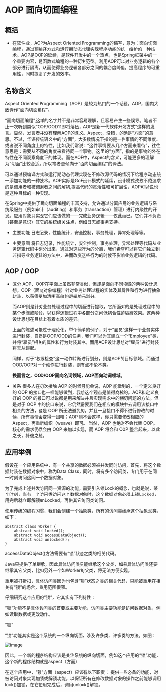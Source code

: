 # AOP 面向切面编程

## 概括
- 在软件业，AOP为Aspect Oriented Programming的缩写，意为：面向切面编程，通过预编译方式和运行期动态代理实现程序功能的统一维护的一种技术。AOP是OOP的延续，是软件开发中的一个热点，也是Spring框架中的一个重要内容，是函数式编程的一种衍生范型。利用AOP可以对业务逻辑的各个部分进行隔离，从而使得业务逻辑各部分之间的耦合度降低，提高程序的可重用性，同时提高了开发的效率。

## 名称含义

  Aspect Oriented Programming（AOP）是较为热门的一个话题。AOP，国内大致译作“面向切面编程”。

  “面向切面编程”,这样的名字并不是非常容易理解，且容易产生一些误导。笔者不止一次听到类似“OOP/OOD11即将落伍，AOP是新一代软件开发方式”这样的发言。显然，发言者并没有理解AOP的含义。Aspect，没错，的确是“方面”的意思。不过，华语传统语义中的“方面”，大多数情况下指的是一件事情的不同维度、或者说不同角度上的特性，比如我们常说：“这件事情要从几个方面来看待”，往往意思是：需要从不同的角度来看待同一个事物。这里的“方面”，指的是事物的外在特性在不同观察角度下的体现。而在AOP中，Aspect的含义，可能更多的理解为“切面”比较合适。所以笔者更倾向于“面向切面编程”的译法。

  可以通过预编译方式和运行期动态代理实现在不修改源代码的情况下给程序动态统一添加功能的一种技术。AOP实际是GoF设计模式的延续，设计模式孜孜不倦追求的是调用者和被调用者之间的解耦,提高代码的灵活性和可扩展性，AOP可以说也是这种目标的一种实现。

  在Spring中提供了面向切面编程的丰富支持，允许通过分离应用的业务逻辑与系统级服务（例如审计（auditing）和事务（transaction）管理）进行内聚性的开发。应用对象只实现它们应该做的——完成业务逻辑——仅此而已。它们并不负责（甚至是意识）其它的系统级关注点，例如日志或事务支持。

- 主要功能
日志记录，性能统计，安全控制，事务处理，异常处理等等。

- 主要意图
将日志记录，性能统计，安全控制，事务处理，异常处理等代码从业务逻辑代码中划分出来，通过对这些行为的分离，我们希望可以将它们独立到非指导业务逻辑的方法中，进而改变这些行为的时候不影响业务逻辑的代码。

## AOP / OOP

- 区分
  AOP、OOP在字面上虽然非常类似，但却是面向不同领域的两种设计思想。OOP（面向对象编程）针对业务处理过程的实体及其属性和行为进行抽象封装，以获得更加清晰高效的逻辑单元划分。

  而AOP则是针对业务处理过程中的切面进行提取，它所面对的是处理过程中的某个步骤或阶段，以获得逻辑过程中各部分之间低耦合性的隔离效果。这两种设计思想在目标上有着本质的差异。

  上面的陈述可能过于理论化，举个简单的例子，对于“雇员”这样一个业务实体进行封装，自然是OOP/OOD的任务，我们可以为其建立一个“Employee”类，并将“雇员”相关的属性和行为封装其中。而用AOP设计思想对“雇员”进行封装将无从谈起。

  同样，对于“权限检查”这一动作片断进行划分，则是AOP的目标领域。而通过OOD/OOP对一个动作进行封装，则有点不伦不类。

  **换而言之，OOD/OOP面向名词领域，AOP面向动词领域。**

- 关系
  很多人在初次接触 AOP 的时候可能会说，AOP 能做到的，一个定义良好的 OOP 的接口也一样能够做到，我想这个观点是值得商榷的。AOP和定义良好的 OOP 的接口可以说都是用来解决并且实现需求中的横切问题的方法。但是对于 OOP 中的接口来说，它仍然需要我们在相应的模块中去调用该接口中相关的方法，这是 OOP 所无法避免的，并且一旦接口不得不进行修改的时候，所有事情会变得一团糟；AOP 则不会这样，你只需要修改相应的 Aspect，再重新编织（weave）即可。 当然，AOP 也绝对不会代替 OOP。核心的需求仍然会由 OOP 来加以实现，而 AOP 将会和 OOP 整合起来，以此之长，补彼之短。


## 应用举例

  假设在一个应用系统中，有一个共享的数据必须被并发同时访问，首先，将这个数据封装在数据对象中，称为Data Class，同时，将有多个访问类，专门用于在同一时刻访问这同一个数据对象。

  为了完成上述并发访问同一资源的功能，需要引入锁Lock的概念，也就是说，某个时刻，当有一个访问类访问这个数据对象时，这个数据对象必须上锁Locked，用完后就立即解锁unLocked，再供其它访问类访问。

  使用传统的编程习惯，我们会创建一个抽象类，所有的访问类继承这个抽象父类，如下：

```
abstract class Worker {
    abstract void locked();
    abstract void accessDataObject();
    abstract void unlocked();
}
```
accessDataObject()方法需要有“锁”状态之类的相关代码。

Java只提供了单继承，因此具体访问类只能继承这个父类，如果具体访问类还要继承其它父类，比如另外一个如Worker的父类，将无法方便实现。

重用被打折扣，具体访问类因为也包含“锁”状态之类的相关代码，只能被重用在相关有“锁”的场合，重用范围很窄。

仔细研究这个应用的“锁”，它其实有下列特性：

“锁”功能不是具体访问类的首要或主要功能，访问类主要功能是访问数据对象，例如读取数据或更改动作。

“锁”

“锁”功能其实是这个系统的一个纵向切面，涉及许多类、许多类的方法。如图：

![image](https://gss2.bdstatic.com/9fo3dSag_xI4khGkpoWK1HF6hhy/baike/s%3D220/sign=ffaf15e19b25bc312f5d069a6edf8de7/738b4710b912c8fc119436e2fe039245d68821be.jpg)

因此，一个新的程序结构应该是关注系统的纵向切面，例如这个应用的“锁”功能，这个新的程序结构就是aspect（方面）

在这个应用中，“锁”方面（aspect）应该有以下职责：
提供一些必备的功能，对被访问对象实现加锁或解锁功能。以保证所有在修改数据对象的操作之前能够调用lock()加锁，在它使用完成后，调用unlock()解锁。



































































